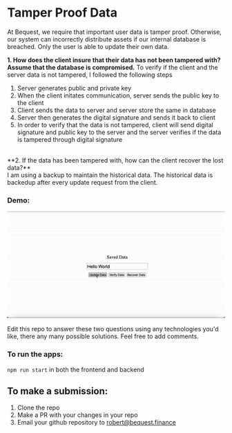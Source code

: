 # Tamper Proof Data

At Bequest, we require that important user data is tamper proof. Otherwise, our system can incorrectly distribute assets if our internal database is breached.
Only the user is able to update their own data.

**1. How does the client insure that their data has not been tampered with? Assume that the database is compromised.**
To verify if the client and the server data is not tampered, I followed the following steps

1. Server generates public and private key
2. When the client initates communication, server sends the public key to the client
3. Client sends the data to server and server store the same in database
4. Server then generates the digital signature and sends it back to client
5. In order to verify that the data is not tampered, client will send digital signature and public key to the server and the server verifies if the data is tampered through digital signature

<br />
**2. If the data has been tampered with, how can the client recover the lost data?** <br/>
I am using a backup to maintain the historical data. The historical data is backedup after every update request from the client.

### Demo:

![Demo](https://raw.githubusercontent.com/Akhilasulgante/bequest-interview-question-1/main/client/public/bequest.finance.gif)

Edit this repo to answer these two questions using any technologies you'd like, there any many possible solutions. Feel free to add comments.

### To run the apps:

`npm run start` in both the frontend and backend

## To make a submission:

1. Clone the repo
2. Make a PR with your changes in your repo
3. Email your github repository to robert@bequest.finance
